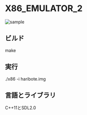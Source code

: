 # X86_EMULATOR_2
![sample](https://user-images.githubusercontent.com/61189782/141778047-32041ecc-3edd-4c8c-a5fb-c2c74647500e.gif)


<h2>ビルド</h2>
make

<h2>実行</h2>
./x86 -i haribote.img

<h2>言語とライブラリ</h2>
C++11とSDL2.0
